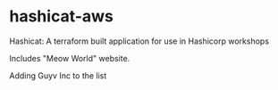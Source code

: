 # hashicat-aws
Hashicat: A terraform built application for use in Hashicorp workshops

Includes "Meow World" website.

Adding Guyv Inc to the list